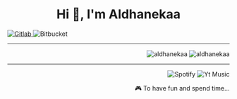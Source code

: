 <h1 align="center">Hi 👋, I'm Aldhanekaa</h1>

<p > 
 <a href="https://about.gitlab.com/">
 <img  src="https://img.shields.io/badge/GitLab-330F63?style=for-the-badge&logo=gitlab&logoColor=white" alt="Gitlab" />
 </a>
 <img  src="https://img.shields.io/badge/Bitbucket-330F63?style=for-the-badge&logo=bitbucket&logoColor=white" alt="Bitbucket" />

</p>

---

<p align="right"> 
<img align="start" src="https://github-readme-stats.vercel.app/api?username=aldhanekaa&show_icons=true&locale=en" alt="aldhanekaa" />
<img align="start" src="https://github-readme-stats.vercel.app/api/wakatime?username=aldhanekaa" alt="aldhanekaa" />
</p>


<!-- <p align="center"><img align="center" src="https://metrics.lecoq.io/aldhanekaa?template=classic&activity=1&activity.limit=5&activity.days=14&activity.filter=all&activity.visibility=public&activity.timestamps=true&config.timezone=Asia%2FJakarta" alt="aldhanekaa" /></p> -->


---


<p align="right"> 
 <img  src="https://img.shields.io/badge/Spotify-1ED760?&style=for-the-badge&logo=spotify&logoColor=white" alt="Spotify" />
 <img src="https://img.shields.io/badge/YouTube_Music-FF0000?style=for-the-badge&logo=youtube-music&logoColor=white" alt="Yt Music" />

</p>
<p align="right"> 🎮 To have fun and spend time... </p>
<!--
<a href="https://instagram.com/aldhanekaa" target="_blank"><img src="https://img.shields.io/badge/-Instagram-e4405f?style=flat-square&logo=instagram&logoColor=white" alt="Instagram"></a>
<p align="center"> <img src="https://komarev.com/ghpvc/?username=aldhanekaa&label=Profile%20views&color=blue&style=flat-square" alt="aldhanekaa" /> </p>
-->
 
